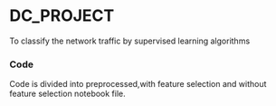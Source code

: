 # DC_PROJECT
To classify the network traffic by supervised learning algorithms
### Code
Code is divided into preprocessed,with feature selection and without feature selection notebook file.
